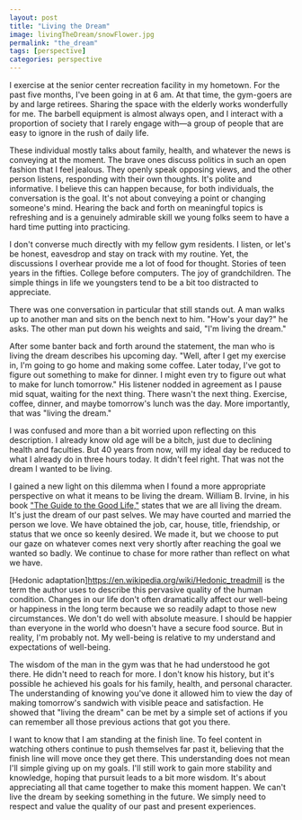 ```yaml
---
layout: post
title: "Living the Dream"
image: livingTheDream/snowFlower.jpg
permalink: "the_dream"
tags: [perspective]
categories: perspective
---
```


I exercise at the senior center recreation facility in my hometown. For the past five months, I've been going in at 6 am. At that time, the gym-goers are by and large retirees. Sharing the space with the elderly works wonderfully for me. The barbell equipment is almost always open, and I interact with a proportion of society that I rarely engage with—a group of people that are easy to ignore in the rush of daily life.

These individual mostly talks about family, health, and whatever the news is conveying at the moment. The brave ones discuss politics in such an open fashion that I feel jealous. They openly speak opposing views, and the other person listens, responding with their own thoughts. It's polite and informative. I believe this can happen because, for both individuals, the conversation is the goal. It's not about conveying a point or changing someone's mind. Hearing the back and forth on meaningful topics is refreshing and is a genuinely admirable skill we young folks seem to have a hard time putting into practicing.

I don't converse much directly with my fellow gym residents. I listen, or let's be honest, eavesdrop and stay on track with my routine. Yet, the discussions I overhear provide me a lot of food for thought. Stories of teen years in the fifties. College before computers. The joy of grandchildren. The simple things in life we youngsters tend to be a bit too distracted to appreciate.

There was one conversation in particular that still stands out. A man walks up to another man and sits on the bench next to him. "How's your day?" he asks. The other man put down his weights and said, "I'm living the dream."

After some banter back and forth around the statement, the man who is living the dream describes his upcoming day. "Well, after I get my exercise in, I'm going to go home and making some coffee. Later today, I've got to figure out something to make for dinner. I might even try to figure out what to make for lunch tomorrow." His listener nodded in agreement as I pause mid squat, waiting for the next thing. There wasn't the next thing. Exercise, coffee, dinner, and maybe tomorrow's lunch was the day. More importantly, that was "living the dream."

I was confused and more than a bit worried upon reflecting on this description. I already know old age will be a bitch, just due to declining health and faculties. But 40 years from now, will my ideal day be reduced to what I already do in three hours today. It didn't feel right. That was not the dream I wanted to be living.

I gained a new light on this dilemma when I found a more appropriate perspective on what it means to be living the dream. William B. Irvine, in his book ["The Guide to the Good Life,"](https://www.goodreads.com/book/show/5617966-a-guide-to-the-good-life) states that we are all living the dream. It's just the dream of our past selves. We may have courted and married the person we love. We have obtained the job, car, house, title, friendship, or status that we once so keenly desired. We made it, but we choose to put our gaze on whatever comes next very shortly after reaching the goal we wanted so badly. We continue to chase for more rather than reflect on what we have.

[Hedonic adaptation]https://en.wikipedia.org/wiki/Hedonic_treadmill is the term the author uses to describe this pervasive quality of the human condition. Changes in our life don't often dramatically affect our well-being or happiness in the long term because we so readily adapt to those new circumstances. We don't do well with absolute measure. I should be happier than everyone in the world who doesn't have a secure food source. But in reality, I'm probably not. My well-being is relative to my understand and expectations of well-being.

The wisdom of the man in the gym was that he had understood he got there. He didn't need to reach for more. I don't know his history, but it's possible he achieved his goals for his family, health, and personal character. The understanding of knowing you've done it allowed him to view the day of making tomorrow's sandwich with visible peace and satisfaction. He showed that "living the dream" can be met by a simple set of actions if you can remember all those previous actions that got you there.

I want to know that I am standing at the finish line. To feel content in watching others continue to push themselves far past it, believing that the finish line will move once they get there. This understanding does not mean I'll simple giving up on my goals. I'll still work to gain more stability and knowledge, hoping that pursuit leads to a bit more wisdom. It's about appreciating all that came together to make this moment happen. We can't live the dream by seeking something in the future. We simply need to respect and value the quality of our past and present experiences.
